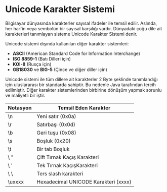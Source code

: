 # Unicode Karakter Sistemi

Bilgisayar dünyasında karakterler sayısal ifadeler ile temsil edilir. Aslında, her harfin veya sembolün bir sayısal karşılığı vardır. Dünyadaki çoğu dile ait karakterleri tanımlayan sisteme Unicode Karakter Sistemi denir.

Unicode sistemi dışında kullanılan diğer karakter sistemleri:

- **ASCII** (American Standard Code for Information Interchange)
- **ISO 8859-1** (Batı Dilleri için)
- **KOI-8** (Rusça için)
- **GB18030** ve **BIG-5** (Çince ve diğer diller için)

Unicode sistemi ile tüm dillere ait karakterler 2 Byte şeklinde tanımlandığı için uluslararası bir standarda sahiptir. Bu nedenle Java tarafından tercih edilmiştir. Diğer karakter sistemlerinden birbirine dönüşüm yapmak sorunlu ve maliyetli bir iştir.

| **Notasyon** | **Temsil Eden Karakter**             |
| ------------ | ------------------------------------ |
| \n           | Yeni satır (0x0a)                    |
| \r           | Satırbaşı (0x0d)                     |
| \b           | Geri tuşu (0x08)                     |
| \s           | Boşluk (0x20)                        |
| \t           | Bir tab Boşluk                       |
| \ "          | Çift Tırnak Kaçış Karakteri          |
| \ '          | Tek Tırnak KaçışKarakteri            |
| \ \          | Ters slash karakteri                 |
| \uxxxx       | Hexadecimal UNICODE Karakteri (xxxx) |